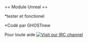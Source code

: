 == Module Unreal ==
 
  *tester et fonctionel

  *Codé par GHOSTnew
  
  Pour toute aide [![Visit our IRC channel](https://kiwiirc.com/buttons/irc.team-mondial.net/team-mondial.png)](https://kiwiirc.com/client/irc.team-mondial.net/?nick=User|?#help)


